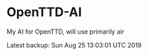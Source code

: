 # OpenTTD-AI
My AI for OpenTTD, will use primarily air

Latest backup: Sun Aug 25 13:03:01 UTC 2019
